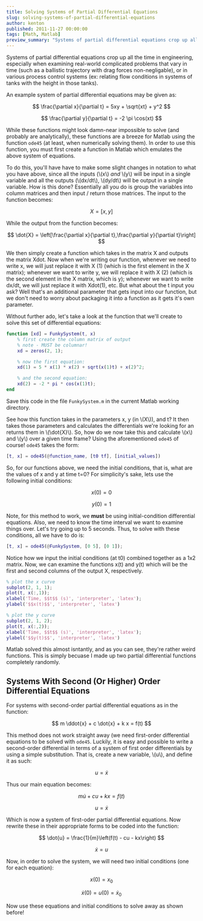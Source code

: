 ```yaml
---
title: Solving Systems of Partial Differential Equations
slug: solving-systems-of-partial-differential-equations
author: kenton
published: 2011-11-27 00:00:00
tags: [Math, Matlab]
preview_summary: "Systems of partial differential equations crop up all the time in engineering, especially when examining real-world complicated problems that vary in time (such as a ballistic trajectory with drag forces non-negligable), or in various process control systems (ex: relating flow conditions in systems of tanks with the height in those tanks)."
---
```


Systems of partial differential equations crop up all the time in engineering, especially when examining real-world complicated problems that vary in time (such as a ballistic trajectory with drag forces non-negligable), or in various process control systems (ex: relating flow conditions in systems of tanks with the height in those tanks).

An example system of partial differential equations may be given as:

$$
\frac{\partial x}{\partial t} = 5xy + \sqrt{xt} + y^2
$$

$$
\frac{\partial y}{\partial t} = -2 \pi \cos(xt)
$$

While these functions might look damn-near impossible to solve (and probably are analytically), these functions are a breeze for Matlab using the function `ode45` (at least, when numerically solving them). In order to use this function, you must first create a function in Matlab which emulates the above system of equations.

To do this, you'll have have to make some slight changes in notation to what you have above, since all the inputs (\\(x\\) _and_ \\(y\\) will be input in a single variable and all the outputs (\\(dx/dt\\), \\(dy/dt\\) will be output in a single variable. How is this done? Essentially all you do is group the variables into column matrices and then input / return those matrices. The input to the function becomes:

$$
X = \left[x,y\right]
$$

While the output from the function becomes:

$$
\dot{X} = \left[\frac{\partial x}{\partial t},\frac{\partial y}{\partial t}\right]
$$

We then simply create a function which takes in the matrix X and outputs the matrix Xdot. Now when we're writing our function, whenever we need to write x, we will just replace it with X (1) (which is the first element in the X matrix); whenever we want to write y, we will replace it with X (2) (which is the second element in the X matrix, which is y); whenever we want to write dx/dt, we will just replace it with Xdot(1), etc. But what about the t input you ask? Well that's an additional parameter that gets input into our function, but we don't need to worry about packaging it into a function as it gets it's own parameter.

Without further ado, let's take a look at the function that we'll create to solve this set of differential equations:

```matlab
function [xd] = FunkySystem(t, x)
    % first create the column matrix of output
    % note - MUST be columnar!
    xd = zeros(2, 1);

    % now the first equation:
    xd(1) = 5 * x(1) * x(2) + sqrt(x(1)t) + x(2)^2;

    % and the second equation:
    xd(2) = -2 * pi * cos(x(1)t);
end
```

Save this code in the file `FunkySystem.m` in the current Matlab working directory.

See how this function takes in the parameters x, y (in \\(X\\)), and t? It then takes those parameters and calculates the differentials we're looking for an returns them in \\(\dot{X}\\). So, how do we now take this and calculate \\(x\\) and \\(y\\) over a given time frame? Using the aforementioned `ode45` of course! `ode45` takes the form:

```matlab
[t, x] = ode45(@function_name, [t0 tf], [initial_values])
```

So, for our functions above, we need the initial conditions, that is, what are the values of x and y at time t=0? For simplicity's sake, lets use the following initial conditions:

$$
x(0) = 0
$$

$$
y(0) = 1
$$

Note, for this method to work, we **must** be using initial-condition differential equations. Also, we need to know the time interval we want to examine things over. Let's try going up to 5 seconds. Thus, to solve with these conditions, all we have to do is:

```matlab
[t, x] = ode45(@FunkySystem, [0 5], [0 1]);
```

Notice how we input the initial conditions (at t0) combined together as a 1x2 matrix. Now, we can examine the functions x(t) and y(t) which will be the first and second columns of the output X, respectively.

```matlab
% plot the x curve
subplot(2, 1, 1);
plot(t, x(:,1));
xlabel('Time, $$t$$ (s)', 'interpreter', 'latex');
ylabel('$$x(t)$$', 'interpreter', 'latex')

% plot the y curve
subplot(2, 1, 2);
plot(t, x(:,2));
xlabel('Time, $$t$$ (s)', 'interpreter', 'latex');
ylabel('$$y(t)$$', 'interpreter', 'latex')
```

Matlab solved this almost isntantly, and as you can see, they're rather weird functions. This is simply becuase I made up two partial differential functions completely randomly.

## Systems With Second (Or Higher) Order Differential Equations

For systems with second-order partial differential equations as in the function:

$$
m \ddot{x} + c \dot{x} + k x = f(t)
$$

This method does not work straight away (we need first-order differential equations to be solved with `ode45`. Luckily, it is easy and possible to write a second-order differential in terms of a system of first order differentials by using a simple substitution. That is, create a new variable, \\(u\\), and define it as such:

$$
u = \dot{x}
$$

Thus our main equation becomes:

$$
m \dot{u} + c u + k x = f(t)
$$

$$
u = \dot{x}
$$

Which is now a system of first-oder partial differential equations. Now rewrite these in their appropriate forms to be coded into the function:

$$
\dot{u} = \frac{1}{m}\left(f(t) - cu - kx\right)
$$

$$
\dot{x} = u
$$

Now, in order to solve the system, we will need two initial conditions (one for each equation):

$$
x(0) = x_0
$$

$$
\dot{x}(0) = u(0) = \dot{x}_0
$$

Now use these equations and initial conditions to solve away as shown before!